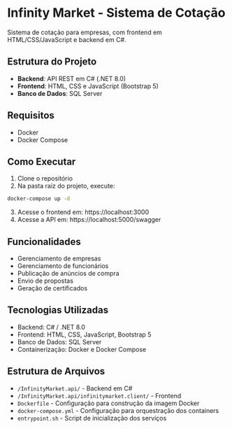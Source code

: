 # Infinity Market - Sistema de Cotação

Sistema de cotação para empresas, com frontend em HTML/CSS/JavaScript e backend em C#.

## Estrutura do Projeto

- **Backend**: API REST em C# (.NET 8.0)
- **Frontend**: HTML, CSS e JavaScript (Bootstrap 5)
- **Banco de Dados**: SQL Server

## Requisitos

- Docker
- Docker Compose

## Como Executar

1. Clone o repositório
2. Na pasta raiz do projeto, execute:

```bash
docker-compose up -d
```

3. Acesse o frontend em: https://localhost:3000
4. Acesse a API em: https://localhost:5000/swagger

## Funcionalidades

- Gerenciamento de empresas
- Gerenciamento de funcionários
- Publicação de anúncios de compra
- Envio de propostas
- Geração de certificados

## Tecnologias Utilizadas

- Backend: C# / .NET 8.0
- Frontend: HTML, CSS, JavaScript, Bootstrap 5
- Banco de Dados: SQL Server
- Containerização: Docker e Docker Compose

## Estrutura de Arquivos

- `/InfinityMarket.api/` - Backend em C#
- `/InfinityMarket.api/infinitymarket.client/` - Frontend
- `Dockerfile` - Configuração para construção da imagem Docker
- `docker-compose.yml` - Configuração para orquestração dos containers
- `entrypoint.sh` - Script de inicialização dos serviços